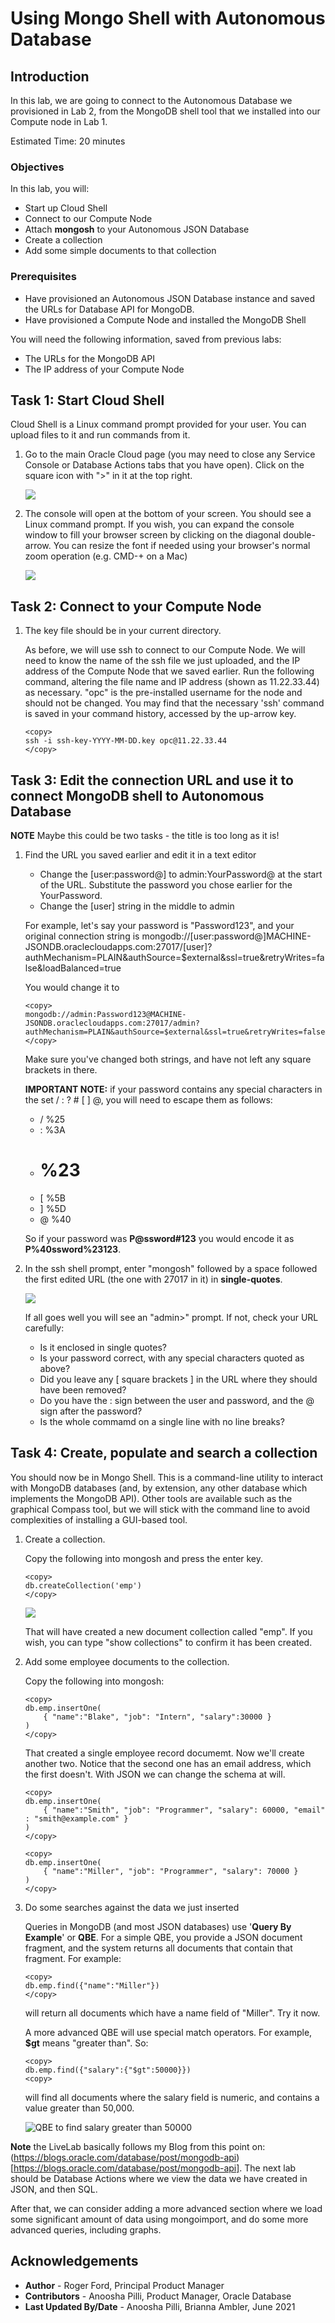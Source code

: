 # Using Mongo Shell with Autonomous Database

## Introduction

In this lab, we are going to connect to the Autonomous Database we provisioned in Lab 2, from the MongoDB shell tool that we installed into our Compute node in Lab 1.

Estimated Time: 20 minutes

### Objectives

In this lab, you will:

* Start up Cloud Shell
* Connect to our Compute Node
* Attach __mongosh__ to your Autonomous JSON Database
* Create a collection
* Add some simple documents to that collection

### Prerequisites

* Have provisioned an Autonomous JSON Database instance and saved the URLs for Database API for MongoDB.
* Have provisioned a Compute Node and installed the MongoDB Shell

You will need the following information, saved from previous labs:

* The URLs for the MongoDB API
* The IP address of your Compute Node

## Task 1: Start Cloud Shell

Cloud Shell is a Linux command prompt provided for your user. You can upload files to it and run commands from it.

1. Go to the main Oracle Cloud page (you may need to close any Service Console or Database Actions tabs that you have open). Click on the square icon with ">" in it at the top right.

	![](./images/open-console.png)

2. The console will open at the bottom of your screen. You should see a Linux command prompt. If you wish, you can expand the console window to fill your browser screen by clicking on the diagonal double-arrow. You can resize the font if needed using your browser's normal zoom operation (e.g. CMD-+ on a Mac)

	![](./images/cloud-shell.png)

## Task 2: Connect to your Compute Node

1. The key file should be in your current directory.

    As before, we will use ssh to connect to our Compute Node. We will need to know the name of the ssh file we just uploaded, and the IP address of the 
    Compute Node that we saved earlier. Run the following command, altering the file name and IP address (shown as 11.22.33.44) as necessary. 
    "opc" is the pre-installed username for the node and should not be changed. You may find that the necessary 'ssh' command is saved in your command history, accessed by the up-arrow key. 

    ```
    <copy>
    ssh -i ssh-key-YYYY-MM-DD.key opc@11.22.33.44
    </copy>
    ```

## Task 3: Edit the connection URL and use it to connect MongoDB shell to Autonomous Database

**NOTE** Maybe this could be two tasks - the title is too long as it is!

1. Find the URL you saved earlier and edit it in a text editor

	* Change the [user:password@] to admin:YourPassword@ at the start of the URL. Substitute the password you chose earlier for the YourPassword.
	* Change the [user] string in the middle to admin

   	For example, let's say your password is "Password123", and your original connection string is mongodb://[user:password@]MACHINE-JSONDB.oraclecloudapps.com:27017/[user]?authMechanism=PLAIN&authSource=$external&ssl=true&retryWrites=false&loadBalanced=true

	You would change it to 

	```
	<copy>
	mongodb://admin:Password123@MACHINE-JSONDB.oraclecloudapps.com:27017/admin?authMechanism=PLAIN&authSource=$external&ssl=true&retryWrites=false&loadBalanced=true
    </copy>
	```

	Make sure you've changed both strings, and have not left any square brackets in there.

	**IMPORTANT NOTE:** if your password contains any special characters in the set / : ? # [ ] @, you will need to escape them as follows:

	* /	  %25
	* :	  %3A
	* #	  %23
	* [	  %5B
	* ]   %5D
	* @	  %40

	So if your password was **P@ssword#123** you would encode it as **P%40ssword%23123**.

2. In the ssh shell prompt, enter "mongosh" followed by a space followed the first edited URL (the one with 27017 in it) in **single-quotes**.

	![](./images/mongosh-login.png)

	If all goes well you will see an "admin>" prompt. If not, check your URL carefully:

	* Is it enclosed in single quotes?
	* Is your password correct, with any special characters quoted as above?
	* Did you leave any [ square brackets ] in the URL where they should have been removed?
	* Do you have the : sign between the user and password, and the @ sign after the password? 
	* Is the whole commamd on a single line with no line breaks?

## Task 4: Create, populate and search a collection

You should now be in Mongo Shell. This is a command-line utility to interact with MongoDB databases (and, by extension, any other database which implements the MongoDB API). Other tools are available such as the graphical Compass tool, but we will stick with the command line to avoid complexities of installing a GUI-based tool.

1.  Create a collection.

	Copy the following into mongosh and press the enter key.

	```
	<copy>
	db.createCollection('emp')
    </copy>
	```
    ![](./images/create-collection.png)

	That will have created a new document collection called "emp". If you wish, you can type "show collections" to confirm it has been created.

2.	Add some employee documents to the collection.

	Copy the following into mongosh:

	```
	<copy>
	db.emp.insertOne(
  		{ "name":"Blake", "job": "Intern", "salary":30000 }
	)
	</copy>
	```

	That created a single employee record documemt. Now we'll create another two. Notice that the second one has an email address, which the first doesn't. With JSON we can change the schema at will.

	```
	<copy>
	db.emp.insertOne(
		{ "name":"Smith", "job": "Programmer", "salary": 60000, "email" : "smith@example.com" }
	)
	</copy>
	```

	```
	<copy>
	db.emp.insertOne(
		{ "name":"Miller", "job": "Programmer", "salary": 70000 }
	)	
	</copy>
	```
3.	Do some searches against the data we just inserted

	Queries in MongoDB (and most JSON databases) use '**Query By Example**' or **QBE**. For a simple QBE, you provide a JSON document fragment, and the system returns all documents that contain that fragment. For example:

	```
	<copy>
 	db.emp.find({"name":"Miller"})
	</copy>
	```

	will return all documents which have a name field of "Miller". Try it now.

	A more advanced QBE will use special match operators. For example, **$gt** means "greater than". So:

	```
	<copy>
	db.emp.find({"salary":{"$gt":50000}}) 
	<copy>
	```

	will find all documents where the salary field is numeric, and contains a value greater than 50,000.

    ![QBE to find salary greater than 50000](./images/find-salary.png)

**Note** the LiveLab basically follows my Blog from this point on: (https://blogs.oracle.com/database/post/mongodb-api)[https://blogs.oracle.com/database/post/mongodb-api].  The next lab should be Database Actions where we view the data we have created in JSON, and then SQL.

After that, we can consider adding a more advanced section where we load some significant amount of data using mongoimport, and do some more advanced queries, including graphs.

## Acknowledgements

- **Author** - Roger Ford, Principal Product Manager
- **Contributors** - Anoosha Pilli, Product Manager, Oracle Database
- **Last Updated By/Date** - Anoosha Pilli, Brianna Ambler, June 2021

